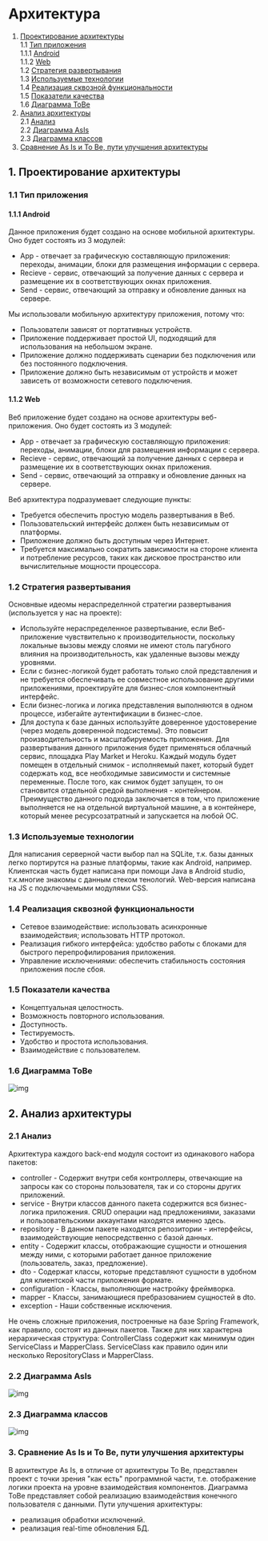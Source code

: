 # Архитектура
1. [Проектирование архитектуры](#1) <br>
  1.1 [Тип приложения](#1.1) <br>
  1.1.1 [Android](#1.1.1)<br>
  1.1.2 [Web](#1.1.2)<br>
  1.2 [Стратегия развертывания](#1.2) <br>
  1.3 [Используемые технологии](#1.3) <br>
  1.4 [Реализация сквозной функциональности](#1.4) <br>
  1.5 [Показатели качества](#1.5) <br>
  1.6 [Диаграмма ToBe](#1.6) <br>
2. [Анализ архитектуры](#2) <br>
  2.1 [Анализ](#2.1) <br>
  2.2 [Диаграмма AsIs](#2.2) <br>
  2.3 [Диаграмма классов](#2.3) <br>
3. [Сравнение As Is и To Be, пути улучшения архитектуры](#3) <br>  


## 1. Проектирование архитектуры <a name="1"></a>
### 1.1 Тип приложения<a name="1.1"></a>
#### 1.1.1 Android<a name="1.1.1"></a>
  Данное приложения будет создано на основе мобильной архитектуры. Оно будет состоять из 3 модулей: <br>
- App - отвечает за графическую составляющую приложения: переходы, анимации, блоки для размещения информации с сервера. 
- Recieve - сервис, отвечающий за получение данных с сервера и размещение их в соответствующих окнах приложения.
- Send - сервис, отвечающий за отправку и обновление данных на сервере.

Мы использовали мобильную архитектуру приложения, потому что:
- Пользователи зависят от портативных устройств.
- Приложение поддерживает простой UI, подходящий для использования на
небольшом экране.
- Приложение должно поддерживать сценарии без подключения или без постоянного
подключения.
- Приложение должно быть независимым от устройств и может зависеть от
возможности сетевого подключения.

#### 1.1.2 Web<a name="1.1.2"></a>

 Веб приложение будет создано на основе архитектуры веб-приложения. Оно будет состоять из 3 модулей: <br>
- App - отвечает за графическую составляющую приложения: переходы, анимации, блоки для размещения информации с сервера. 
- Recieve - сервис, отвечающий за получение данных с сервера и размещение их в соответствующих окнах приложения.
- Send - сервис, отвечающий за отправку и обновление данных на сервере.

Веб архитектура подразумевает следующие пункты:
- Требуется обеспечить простую модель развертывания в Веб.
- Пользовательский интерфейс должен быть независимым от платформы.
- Приложение должно быть доступным через Интернет.
- Требуется максимально сократить зависимости на стороне клиента и потребление
ресурсов, таких как дисковое пространство или вычислительные мощности
процессора.


### 1.2 Стратегия развертывания<a name="1.2"></a>
 Основнвые идеомы нераспределнной стратегии развертывания (используется у нас на проекте):
- Используйте нераспределенное развертывание, если Веб-приложение
чувствительно к производительности, поскольку локальные вызовы между слоями
не имеют столь пагубного влияния на производительность, как удаленные вызовы
между уровнями.
- Если с бизнес-логикой будет работать только слой представления и не требуется
обеспечивать ее совместное использование другими приложениями, проектируйте
для бизнес-слоя компонентный интерфейс.
- Если бизнес-логика и логика представления выполняются в одном процессе,
избегайте аутентификации в бизнес-слое.
- Для доступа к базе данных используйте доверенное удостоверение (через модель
доверенной подсистемы). Это повысит производительность и масштабируемость
приложения.
Для развертывания данного приложения будет применяться облачный сервис, площадка Play Market и Heroku. Каждый модуль будет помещен в отдельный снимок - исполняемый пакет, который будет содержать код, все необходимые зависимости и системные переменные. После того, как снимок будет запущен, то он становится отдельной средой выполнения - контейнером. Преимущество данного подхода заключается в том, что приложение выполняется не на отдельной виртуальной машине, а в контейнере, который менее ресурсозатратный и запускается на любой ОС.
  

### 1.3 Используемые технологии<a name="1.3"></a>
  Для написания серверной части выбор пал на SQLite, т.к. базы данных легко портирутся на разные платформы, такие как Android, например. Клиентская часть будет написана при помощи Java в Android studio, т.к.многие знакомы с данным стеком тенологий. Web-версия написана на JS с подключаемыми модулями CSS.
  
### 1.4 Реализация сквозной функциональности<a name="1.1"></a>
  - Сетевое взаимодействие: использовать асинхронные взаимодействия; использовать HTTP протокол.
  - Реализация гибкого интерфейса: удобство работы с блоками для быстрого перепрофилирования приложения.
  - Управление исключениями: обеспечить стабильность состояния приложения после сбоя.
  
### 1.5 Показатели качества<a name="1.5"></a>
  - Концептуальная целостность.
  - Возможность повторного использования.
  - Доступность.
  - Тестируемость.
  - Удобство и простота использования.
  - Взаимодействие с пользователем.
  
### 1.6 Диаграмма ToBe<a name="1.6"></a>
![img](https://github.com/LazuRR/TIPSY/blob/master/docs/mockups/deploy.jpg)

## 2. Анализ архитектуры<a name="2"></a>

### 2.1 Анализ<a name="2.1"></a>
  Архитектура каждого back-end модуля состоит из одинакового набора пакетов:
  - controller - Содержит внутри себя контроллеры, отвечающие на запросы как со стороны пользователя, так и со стороны других приложений.
  - service - Внутри классов данного пакета содержится вся бизнес-логика приложения. CRUD операции над предложениями, заказами и пользовательскими аккаунтами находятся именно здесь.
  - repository - В данном пакете находятся репозитории - интерфейсы, взаимодействующие непосредственно с базой данных.
  - entity - Содержит классы, отображающие сущности и отношения между ними, с которыми работает данное приложение (пользователь, заказ, предложение).
  - dto - Содержат классы, которые представляют сущности в удобном для клиентской части приложения формате.
  - configuration - Классы, выполняющие настройку фреймворка.
  - mapper - Классы, занимающиеся пребразованием сущностей в dto.
  - exception - Наши собственные исключения.
  
  Не очень сложные приложения, построенные на базе Spring Framework, как правило, состоят из данных пакетов. Также для них характерна иерархическая структура: ControllerClass содержит как минимум один ServiceClass и MapperClass. ServiceClass как правило один или несколько RepositoryClass и MapperClass. 
 
### 2.2 Диаграмма AsIs<a name="2.2"></a>

![img](https://github.com/LazuRR/TIPSY/blob/master/docs/mockups/component.jpg)


### 2.3 Диаграмма классов<a name="2.3"></a>

![img](https://github.com/LazuRR/TIPSY/blob/master/docs/mockups/class1.jpg)


### 3. Сравнение As Is и To Be, пути улучшения архитектуры<a name="3"></a>
   В архитектуре As Is, в отличие от архитектуры To Be, представлен проект с точки зрения "как есть" программной части, т.е. отображение логики проекта на уровне взаимодействия компонентов. Диаграмма ToBe представляет собой реализацию взаимодействия конечного пользователя с данными. 
     Пути улучшения архитектуры:
  - реализация обработки исключений.
  - реализация real-time обновления БД. 
